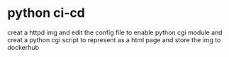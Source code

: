 # python ci-cd
creat a httpd img and edit the config file to enable python cgi module
and creat a python cgi script to represent as a html page
and store the img to dockerhub
